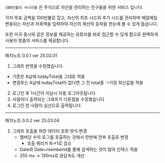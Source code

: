 `100만불의 사나이들` 은 주식으로 자산을 관리하는 친구들을 위한 서비스 입니다.

각자 목표 금액을 100만불로 잡고, 자신의 최초 시드와 추가 시드를 관리하며 매일매일 변동되는 자산과 저축액을 입력하여 자신의 재산의 등락을 한눈에 볼 수 있게 돕습니다.

또한 미국 증시와 같은 정보를 제공하는 유튜브를 바로 접근할 수 있게 함으로 완벽하게 사용자 맞춤의 서비스를 제공합니다.

---
패치노트 0.0.1 ver
25.03.01
1. 그래프 반영을 수정했습니다.
- 기존은 A날에 todayTotal을 그대로 적용
- 변경후는 A날에 todayTotal이 없다면 그 전 total중 ㄱ가장 최신값을 적용
2. 로그인 후 1시간이 지날시 자동 로그아웃됩니다.
3. 사람마다 출력되는 그래프가 다른점을 수정했습니다
4. 로그인 한 사람이 실선으로 출력됩니다.

---
패치노트 0.0.2 ver
25.03.04
1. 그래프 호출을 위한 데이터 조회 방식 변경
   - 맴버당 수익 로그를 호출하는 것에서 한번에 전부 호출로 변경
     - 호출 쿼리가 N->1로 감소
   - Date와 Date+memberId를 통해 검색하는 것이 많아 인덱스 적용
   - 255 ms -> 130ms로 응답속도 개선